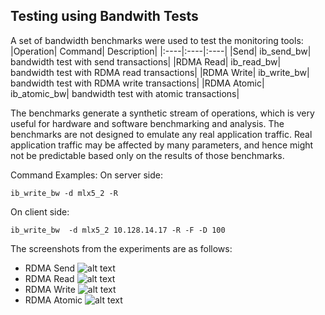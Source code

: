 ## Testing using Bandwith Tests
A set of bandwidth benchmarks were used to test the monitoring tools:
|Operation| Command| Description|
|:----|:----|:----|
|Send| ib_send_bw|  bandwidth test with send transactions|
|RDMA Read| ib_read_bw|  bandwidth test with RDMA read transactions|
|RDMA Write| ib_write_bw|  bandwidth test with RDMA write transactions|
|RDMA Atomic| ib_atomic_bw|  bandwidth test with atomic transactions|


The benchmarks generate a synthetic stream of operations, which is very useful for hardware and software benchmarking and analysis. The benchmarks are not designed to emulate any real application traffic. Real application traffic may be affected by many parameters, and hence might not be predictable based only on the results of those benchmarks.

Command Examples:
On server side:
```
ib_write_bw -d mlx5_2 -R
```
On client side:
```
ib_write_bw  -d mlx5_2 10.128.14.17 -R -F -D 100
```
The screenshots from the experiments are as follows:
- RDMA Send
  ![alt text](https://github.com/niks16/iNet/blob/main/screenshots/RDMA_SEND_perf.png?raw=true)
- RDMA Read
  ![alt text](https://github.com/niks16/iNet/blob/main/screenshots/RDMA_READ_perf.png?raw=true)
- RDMA Write
  ![alt text](https://github.com/niks16/iNet/blob/main/screenshots/RDMA_WRITE_perf.png?raw=true)
- RDMA Atomic
  ![alt text](https://github.com/niks16/iNet/blob/main/screenshots/RDMA_ATOMIC_perf.png?raw=true)
